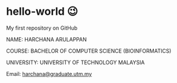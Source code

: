 # hello-world 😉
My first repository on GitHub

NAME: HARCHANA ARULAPPAN


COURSE: BACHELOR OF COMPUTER SCIENCE (BIOINFORMATICS)


UNIVERSITY: UNIVERSITY OF TECHNOLOGY MALAYSIA

Email: harchana@graduate.utm.my
